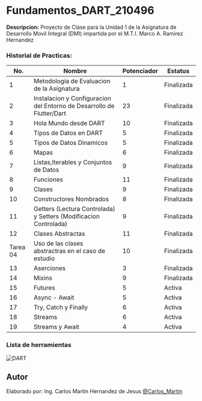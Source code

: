 # Fundamentos_DART_210496

**Descripcion:**
Proyecto de Clase para la Unidad 1 de la Asignatura de Desarrollo Movil Integral (DMI) impartida
por el M.T.I. Marco A. Ramirez Hernandez

### Historial de Practicas:

|No.|Nombre|Potenciador|Estatus|
|--|--|--|--|
|1|Metodologia de Evaluacion de la Asignatura|1|Finalizada|
|2|Instalacion y Configuracion del Entorno de Desarrollo de Flutter/Dart|23|Finalizada|
|3|Hola Mundo desde DART|10|Finalizada|
|4|Tipos de Datos en DART|5|Finalizada|
|5|Tipos de Datos Dinamicos|5|Finalizada|
|6|Mapas|6|Finalizada|
|7|Listas,Iterables y Conjuntos de Datos|9|Finalizada|
|8|Funciones|11|Finalizada|
|9|Clases|9|Finalizada|
|10|Constructores Nombrados|8|Finalizada|
|11|Getters (Lectura Controlada) y Setters (Modificacion Controlada)|9|Finalizada|
|12|Clases Abstractas|11|Finalizada|
|Tarea 04|Uso de las clases abstractras en el caso de estudio|10|Finalizada|
|13|Aserciones|3|Finalizada|
|14|Mixins|9|Finalizada|
|15|Futures|5|Activa|
|16|Async - Await|5|Activa|
|17|Try, Catch y Finally|6|Activa|
|18|Streams|6|Activa|
|19|Streams y Await|4|Activa|


### Lista de herramientas
![DART](https://img.shields.io/badge/Dart-0175C2?style=for-the-badge&logo=dart&logoColor=white)

## Autor
Elaborado por: Ing. Carlos Martin Hernandez de Jesus [@Carlos_Martin](https://github.com/carlosM18-max)